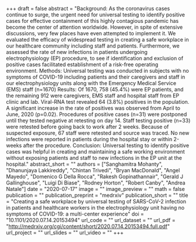 +++
draft = false
abstract = "Background: As the coronavirus cases continue to surge, the urgent need for universal testing to identify positive cases for effective containment of this highly contagious pandemic has become the center of attention worldwide. However, in spite of extensive discussions, very few places have even attempted to implement it. We evaluated the efficacy of widespread testing in creating a safe workplace in our healthcare community including staff and patients. Furthermore, we assessed the rate of new infections in patients undergoing electrophysiology (EP) procedure, to see if identification and exclusion of positive cases facilitated establishment of a risk-free operating environment. Methods: Universal testing was conducted in subjects with no symptoms of COVID-19 including patients and their caregivers and staff in our electrophysiology units along with the Emergency Medical Service (EMS) staff (n=1670) Results: Of 1670, 758 (45.4%) were EP patients, and the remaining 912 were caregivers, EMS staff and hospital staff from EP clinic and lab. Viral-RNA test revealed 64 (3.8%) positives in the population. A significant increase in the rate of positives was observed from April to June, 2020 (p=0.02). Procedures of positive cases (n=31) were postponed until they tested negative at retesting on day 14. Staff testing positive (n=33) were retested before going back to work after 2 weeks. Because of suspected exposure, 67 staff were retested and source was traced. No new infections were reported in patients during the hospital stay or within 2-weeks after the procedure. Conclusion: Universal testing to identify positive cases was helpful in creating and maintaining a safe working environment without exposing patients and staff to new infections in the EP unit at the hospital."
abstract_short = ""
authors = ["Sanghamitra Mohanty", "Dhanunjaya Lakkireddy", "Chintan Trivedi", "Bryan MacDonald", "Angel Mayedo", "Domenico G Della Rocca", "Rakesh Gopinathannair", "Gerald J Gallinghouse", "Luigi Di Biase", "Rodney Horton", "Robert Canby", "Andrea Natale"]
date = "2020-07-17"
image = ""
image_preview = ""
math = false
publication = ""
publication_preprint = "medrxiv"
publication_short = ""
title = "Creating a safe workplace by universal testing of SARS-CoV-2 infection in patients and healthcare workers in the electrophysiology unit having no symptoms of COVID-19: a multi-center experience"
doi = "10.1101/2020.07.14.20153494"
url_code = ""
url_dataset = ""
url_pdf = "http://medrxiv.org/cgi/content/short/2020.07.14.20153494.full.pdf"
url_project = ""
url_slides = ""
url_video = ""
+++